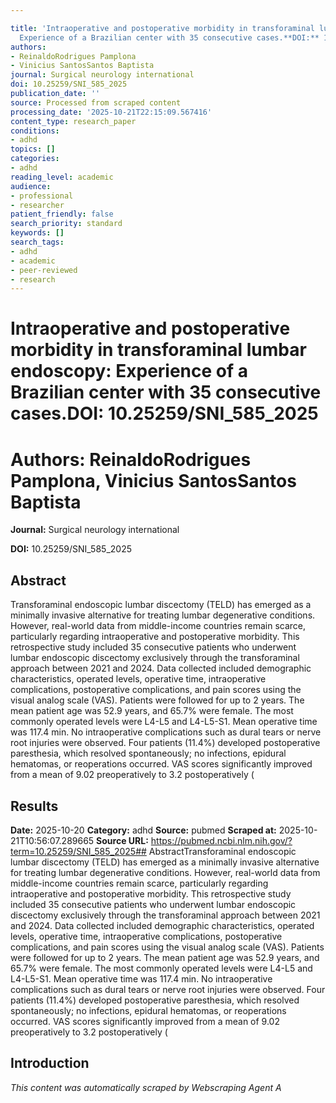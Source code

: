 ```yaml
---

title: 'Intraoperative and postoperative morbidity in transforaminal lumbar endoscopy:
  Experience of a Brazilian center with 35 consecutive cases.**DOI:** 10.25259/SNI_585_2025'
authors:
- ReinaldoRodrigues Pamplona
- Vinicius SantosSantos Baptista
journal: Surgical neurology international
doi: 10.25259/SNI_585_2025
publication_date: ''
source: Processed from scraped content
processing_date: '2025-10-21T22:15:09.567416'
content_type: research_paper
conditions:
- adhd
topics: []
categories:
- adhd
reading_level: academic
audience:
- professional
- researcher
patient_friendly: false
search_priority: standard
keywords: []
search_tags:
- adhd
- academic
- peer-reviewed
- research
---
```




# Intraoperative and postoperative morbidity in transforaminal lumbar endoscopy: Experience of a Brazilian center with 35 consecutive cases.**DOI:** 10.25259/SNI_585_2025

# **Authors:** ReinaldoRodrigues Pamplona, Vinicius SantosSantos Baptista

**Journal:** Surgical neurology international

**DOI:** 10.25259/SNI_585_2025

## Abstract

Transforaminal endoscopic lumbar discectomy (TELD) has emerged as a minimally invasive alternative for treating lumbar degenerative conditions. However, real-world data from middle-income countries remain scarce, particularly regarding intraoperative and postoperative morbidity.
This retrospective study included 35 consecutive patients who underwent lumbar endoscopic discectomy exclusively through the transforaminal approach between 2021 and 2024. Data collected included demographic characteristics, operated levels, operative time, intraoperative complications, postoperative complications, and pain scores using the visual analog scale (VAS). Patients were followed for up to 2 years.
The mean patient age was 52.9 years, and 65.7% were female. The most commonly operated levels were L4-L5 and L4-L5-S1. Mean operative time was 117.4 min. No intraoperative complications such as dural tears or nerve root injuries were observed. Four patients (11.4%) developed postoperative paresthesia, which resolved spontaneously; no infections, epidural hematomas, or reoperations occurred. VAS scores significantly improved from a mean of 9.02 preoperatively to 3.2 postoperatively (
## Results

**Date:** 2025-10-20
**Category:** adhd
**Source:** pubmed
**Scraped at:** 2025-10-21T10:56:07.289665
**Source URL:** https://pubmed.ncbi.nlm.nih.gov/?term=10.25259/SNI_585_2025## AbstractTransforaminal endoscopic lumbar discectomy (TELD) has emerged as a minimally invasive alternative for treating lumbar degenerative conditions. However, real-world data from middle-income countries remain scarce, particularly regarding intraoperative and postoperative morbidity.
This retrospective study included 35 consecutive patients who underwent lumbar endoscopic discectomy exclusively through the transforaminal approach between 2021 and 2024. Data collected included demographic characteristics, operated levels, operative time, intraoperative complications, postoperative complications, and pain scores using the visual analog scale (VAS). Patients were followed for up to 2 years.
The mean patient age was 52.9 years, and 65.7% were female. The most commonly operated levels were L4-L5 and L4-L5-S1. Mean operative time was 117.4 min. No intraoperative complications such as dural tears or nerve root injuries were observed. Four patients (11.4%) developed postoperative paresthesia, which resolved spontaneously; no infections, epidural hematomas, or reoperations occurred. VAS scores significantly improved from a mean of 9.02 preoperatively to 3.2 postoperatively (
## Introduction
*This content was automatically scraped by Webscraping Agent A*